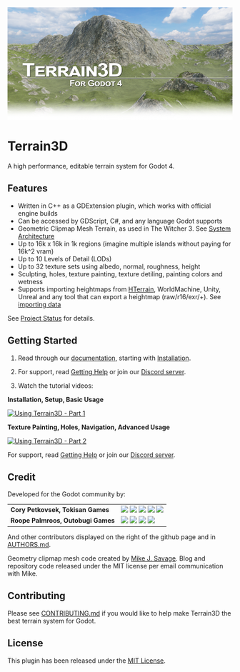 <img src="doc/docs/images/terrain3d.png">

# Terrain3D
A high performance, editable terrain system for Godot 4.

## Features
* Written in C++ as a GDExtension plugin, which works with official engine builds
* Can be accessed by GDScript, C#, and any language Godot supports
* Geometric Clipmap Mesh Terrain, as used in The Witcher 3. See [System Architecture](https://terrain3d.readthedocs.io/en/stable/docs/system_architecture.html) 
* Up to 16k x 16k in 1k regions (imagine multiple islands without paying for 16k^2 vram)
* Up to 10 Levels of Detail (LODs)
* Up to 32 texture sets using albedo, normal, roughness, height
* Sculpting, holes, texture painting, texture detiling, painting colors and wetness
* Supports importing heightmaps from [HTerrain](https://github.com/Zylann/godot_heightmap_plugin/), WorldMachine, Unity, Unreal and any tool that can export a heightmap (raw/r16/exr/+). See [importing data](https://terrain3d.readthedocs.io/en/stable/docs/import_export.html)

See [Project Status](https://terrain3d.readthedocs.io/en/stable/docs/project_status.html) for details.

## Getting Started

1. Read through our [documentation](https://terrain3d.readthedocs.io/en/stable/index.html), starting with [Installation](https://terrain3d.readthedocs.io/en/stable/docs/installation.html).

2. For support, read [Getting Help](https://terrain3d.readthedocs.io/en/stable/docs/getting_help.html) or join our [Discord server](https://tokisan.com/discord).

3. Watch the tutorial videos:

**Installation, Setup, Basic Usage**

[![Using Terrain3D - Part 1](https://i.ytimg.com/vi/oV8c9alXVwU/hqdefault.jpg)](https://youtu.be/oV8c9alXVwU)

**Texture Painting, Holes, Navigation, Advanced Usage**

[![Using Terrain3D - Part 2](https://i.ytimg.com/vi/YtiAI2F6Xkk/hqdefault.jpg)](https://youtu.be/YtiAI2F6Xkk)

For support, read [Getting Help](https://terrain3d.readthedocs.io/en/stable/docs/getting_help.html) or join our [Discord server](https://tokisan.com/discord).

## Credit
Developed for the Godot community by:

|||
|--|--|
| **Cory Petkovsek, Tokisan Games** | [<img src="https://github.com/dmhendricks/signature-social-icons/blob/master/icons/round-flat-filled/35px/twitter.png?raw=true" width="24"/>](https://twitter.com/TokisanGames) [<img src="https://github.com/dmhendricks/signature-social-icons/blob/master/icons/round-flat-filled/35px/github.png?raw=true" width="24"/>](https://github.com/TokisanGames) [<img src="https://github.com/dmhendricks/signature-social-icons/blob/master/icons/round-flat-filled/35px/www.png?raw=true" width="24"/>](https://tokisan.com/) [<img src="https://github.com/dmhendricks/signature-social-icons/blob/master/icons/round-flat-filled/35px/discord.png?raw=true" width="24"/>](https://tokisan.com/discord) [<img src="https://github.com/dmhendricks/signature-social-icons/blob/master/icons/round-flat-filled/35px/youtube.png?raw=true" width="24"/>](https://www.youtube.com/@TokisanGames)|
| **Roope Palmroos, Outobugi Games** | [<img src="https://github.com/dmhendricks/signature-social-icons/blob/master/icons/round-flat-filled/35px/twitter.png?raw=true" width="24"/>](https://twitter.com/outobugi) [<img src="https://github.com/dmhendricks/signature-social-icons/blob/master/icons/round-flat-filled/35px/github.png?raw=true" width="24"/>](https://github.com/outobugi) [<img src="https://github.com/dmhendricks/signature-social-icons/blob/master/icons/round-flat-filled/35px/www.png?raw=true" width="24"/>](https://outobugi.com/) [<img src="https://github.com/dmhendricks/signature-social-icons/blob/master/icons/round-flat-filled/35px/youtube.png?raw=true" width="24"/>](https://www.youtube.com/@outobugi)|

And other contributors displayed on the right of the github page and in [AUTHORS.md](https://github.com/TokisanGames/Terrain3D/blob/main/AUTHORS.md).

Geometry clipmap mesh code created by [Mike J. Savage](https://mikejsavage.co.uk/blog/geometry-clipmaps.html). Blog and repository code released under the MIT license per email communication with Mike.

## Contributing

Please see [CONTRIBUTING.md](https://github.com/TokisanGames/Terrain3D/blob/main/CONTRIBUTING.md) if you would like to help make Terrain3D the best terrain system for Godot.


## License

This plugin has been released under the [MIT License](https://github.com/TokisanGames/Terrain3D/blob/main/LICENSE.txt).

